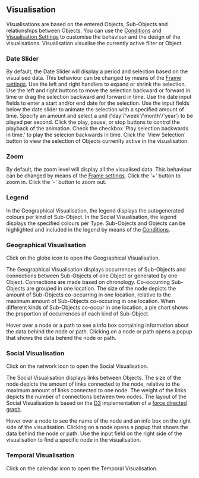 ## Visualisation
Visualisations are based on the entered Objects, Sub-Objects and relationships between Objects. You can use the [Conditions](/usage/conditions/README.md) and [Visualisation Settings](/usage/visualisation/visualisation_settings.md#visuals) to customise the behaviour and the design of the visualisations. Visualisation visualise the currently active filter or Object.

### Date Slider
By default, the Date Slider will display a period and selection based on the visualised data. This behaviour can be changed by means of the [Frame settings](/usage/visualisation/visualisation_settings.md#frame). Use the left and right handlers to expand or shrink the selection. Use the left and right buttons to move the selection backward or forward in time or drag the selection backward and forward in time. Use the date input fields to enter a start and/or end date for the selection. Use the input fields below the date slider to animate the selection with a specified amount of time. Specify an amount and select a unit ('day'/'week'/'month'/'year') to be played per second. Click the play, pause, or stop buttons to control the playback of the animation. Check the checkbox 'Play selection backwards in time.' to play the selecion backwards in time. Click the 'View Selection' button to view the selection of Objects currenlty active in the visualisation.

### Zoom
By default, the zoom level will display all the visualised data. This behaviour can be changed by means of the [Frame settings](/usage/visualisation/visualisation_settings.md#frame). Click the '+' button to zoom in. Click the '-' button to zoom out.

### Legend
In the Geographical Visualisation, the legend displays the autogenerated colours per kind of Sub-Object. In the Social Visualisation, the legend displays the specified colours per Type. Sub-Objects and Objects can be highlighted and included in the legend by means of the [Conditions](/usage/conditions/README.md).

### Geographical Visualisation
Click on the globe icon to open the Geographical Visualisation.

The Geographical Visualisation displays occurrences of Sub-Objects and connections between Sub-Objects of one Object or generated by one Object. Connections are made based on chronology. Co-occurring Sub-Objects are grouped in one location. The size of the node depicts the amount of Sub-Objects co-occurring in one location, relative to the maximum amount of Sub-Objects co-occuring in one location. When different kinds of Sub-Objects co-occur in one location, a pie chart shows the proportion of occurrences of each kind of Sub-Object.

Hover over a node or a path to see a info box containing information about the data behind the node or path. Clicking on a node or path opens a popup that shows the data behind the node or path.

### Social Visualisation
Click on the network icon to open the Social Visualisation.

The Social Visualisation displays links between Objects. The size of the node depicts the amount of links connected to the node, relative to the maximum amount of links connected to one node. The weight of the links depicts the number of connections between two nodes. The layout of the Social Visualisation is based on the [D3](https://github.com/d3/d3-force) implementation of a [force directed graph](https://en.wikipedia.org/wiki/Force-directed_graph_drawing). 

Hover over a node to see the name of the node and an info box on the right side of the visualisation. Clicking on a node opens a popup that shows the data behind the node or path. Use the input field on the right side of the visualisation to find a specific node in the visualisation.

### Temporal Visualisation
Click on the calendar icon to open the Temporal Visualisation.